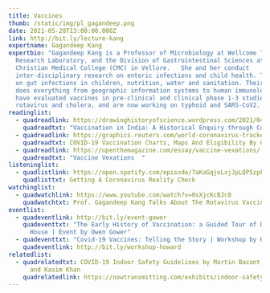 ```yaml
---
title: Vaccines
thumb: /static/img/pl_gagandeep.png
date: 2021-05-28T13:00:00.000Z
link: http://bit.ly/lecture-kang
expertname: Gagandeep Kang
expertbio: "Gagandeep Kang is a Professor of Microbiology at Wellcome Trust
  Research Laboratory, and the Division of Gastrointestinal Sciences at the
  Christian Medical College (CMC) in Vellore.   She and her conduct
  inter-disciplinary research on enteric infections and child health. They work
  on gut infections in children, nutrition, water and sanitation. Their team
  does everything from geographic information systems to human immunology. They
  have evaluated vaccines in pre-clinical and clinical phase 1-3 studies for
  rotavirus and cholera, and are now working on typhoid and SARS-CoV2. "
readinglist:
  - quadreadlink: https://drawinghistoryofscience.wordpress.com/2021/04/01/vaccination-in-india-a-historical-inquiry-through-comics/
    quadreadtxt: "Vaccination in India: A Historical Enquiry through Comics"
  - quadreadlink: https://graphics.reuters.com/world-coronavirus-tracker-and-maps/vaccination-rollout-and-access/
    quadreadtxt: COVID-19 Vaccination Charts, Maps And Eligibility By Country
  - quadreadlink: https://openthemagazine.com/essay/vaccine-vexations/
    quadreadtxt: "Vaccine Vexations  "
listeninglist:
  - quadlistlink: https://open.spotify.com/episode/7aKaGqjoLxjJpLQP5zpFD4
    quadlisttxt: Getting A Coronavirus Reality Check
watchinglist:
  - quadwatchlink: https://www.youtube.com/watch?v=0sXjcKcBJc8
    quadwatchtxt: Prof. Gagandeep Kang Talks About The Rotavirus Vaccine Story
eventlist:
  - quadeventlink: http://bit.ly/event-gower
    quadeventtxt: "The Early History of Vaccination: a Guided Tour of Dr. Jenner's
      House | Event by Owen Gower"
  - quadeventtxt: "Covid-19 Vaccines: Telling the Story | Workshop by Hannah Chhoa Howard"
    quadeventlink: http://bit.ly/workshop-howard
relatedlist:
  - quadrelatedtxt: COVID-19 Indoor Safety Guidelines by Martin Bazant, John Bush,
      and Kasim Khan
    quadrelatedlink: https://nowtransmitting.com/exhibits/indoor-safety-guidelines/
---
```

